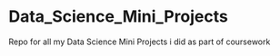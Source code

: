 # Data_Science_Mini_Projects
Repo for all my Data Science Mini Projects i did as part of coursework
